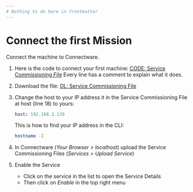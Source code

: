```yaml
---
# Nothing to do here in frontmatter
---
```


<div class="hotspot-block float-right ml-6 mb-6 w-full sm:w-1/2 lg:w-1/2"
     data-image="../images/welding.jpg"
     data-snippet="assets/data/snippets/welding_1_endpoint.yaml">
</div>

# Connect the first Mission

Connect the machine to Connectware.

1. Here is the code to connect your first machine:
    [CODE: Service Commissioning File](assets/yaml/01_welding_01.cw.yaml)
    Every line has a comment to explain what it does.

2. Download the file: [DL: Service Commissioning File](assets/yaml/01_welding_01.cw.yaml)

3. Change the host to your IP address it in the Service Commissioning File at host (line 18) to yours:

    ``` yaml
    host: 192.168.3.139
    ```

    This is how to find your IP address in the CLI:
    ``` bash
    hostname -I
    ```

4. In Connectware (*Your Browser > localhost*) upload the Service Commissioning Files (*Services > Upload Service*)

5. Enable the Service
    - Click on the service in the list to open the Service Details
    - Then click on *Enable* in the top right menu